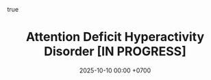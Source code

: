 ---
layout: post
title: Attention Deficit Hyperactivity Disorder [IN PROGRESS]
date: 2025-10-10 00:00 +0700
categories: [Science, Neuroscience]
tags: [neuroscience, neurological disorder, neurodevelopmental disorder]    
description: ADHD
math: true 
---